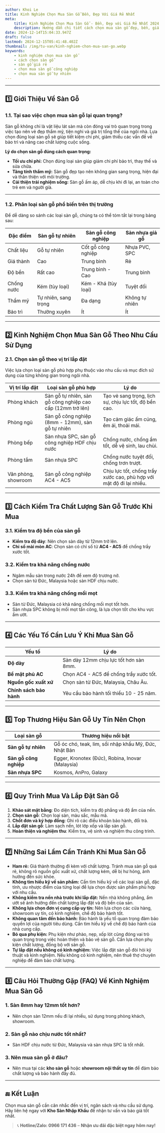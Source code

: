 ```yaml
---
author: Khoi Le
title: Kinh Nghiệm Chọn Mua Sàn Gỗ Bền, Đẹp Với Giá Rẻ Nhất
meta:
    title: Kinh Nghiệm Chọn Mua Sàn Gỗ - Bền, Đẹp với Giá Rẻ Nhất 2024
    description: Hướng dẫn chi tiết cách chọn mua sàn gỗ đẹp, bền, giá rẻ. Tìm hiểu phân loại sàn gỗ, kinh nghiệm kiểm tra chất lượng, chọn sàn gỗ theo nhu cầu sử dụng.
date: 2024-12-14T15:04:33.947Z
draft: false
lastmod: 2024-12-15T05:41:48.402Z
thumbnail: /img/tu-van/kinh-nghiem-chon-mua-san-go.webp
keywords:
    - kinh nghiệm chọn mua sàn gỗ
    - cách chọn sàn gỗ
    - sàn gỗ giá rẻ
    - chọn mua sàn gỗ công nghiệp
    - chọn mua sàn gỗ tự nhiên
---
```


---

## **1️⃣ Giới Thiệu Về Sàn Gỗ**

### **1.1. Tại sao việc chọn mua sàn gỗ lại quan trọng?**
Sàn gỗ không chỉ là vật liệu lát sàn mà còn đóng vai trò quan trọng trong việc tạo nên vẻ đẹp thẩm mỹ, tiện nghi và giá trị tổng thể của ngôi nhà. Lựa chọn đúng loại sàn gỗ sẽ giúp tiết kiệm chi phí, giảm thiểu các vấn đề về bảo trì và nâng cao chất lượng cuộc sống.

**Lý do chọn sàn gỗ đúng cách quan trọng:**
- **Tối ưu chi phí:** Chọn đúng loại sàn giúp giảm chi phí bảo trì, thay thế và sửa chữa.  
- **Tăng tính thẩm mỹ:** Sàn gỗ đẹp tạo nên không gian sang trọng, hiện đại và thân thiện với môi trường.  
- **Cải thiện trải nghiệm sống:** Sàn gỗ ấm áp, dễ chịu khi đi lại, an toàn cho trẻ em và người già.  

---

### **1.2. Phân loại sàn gỗ phổ biến trên thị trường**

Để dễ dàng so sánh các loại sàn gỗ, chúng ta có thể tóm tắt lại trong bảng sau:

| Đặc điểm        | Sàn gỗ tự nhiên | Sàn gỗ công nghiệp | Sàn nhựa giả gỗ |
|----------------|-----------------|--------------------|-----------------|
| Chất liệu       | Gỗ tự nhiên     | Cốt gỗ công nghiệp | Nhựa PVC, SPC   |
| Giá thành      | Cao             | Trung bình          | Rẻ             |
| Độ bền         | Rất cao        | Trung bình - Cao     | Trung bình       |
| Chống nước      | Kém (tùy loại) | Kém - Khá (tùy loại)| Tuyệt đối       |
| Thẩm mỹ        | Tự nhiên, sang trọng| Đa dạng           | Không tự nhiên |
| Bảo trì       | Thường xuyên    | Ít               | Ít               |

---

## **2️⃣ Kinh Nghiệm Chọn Mua Sàn Gỗ Theo Nhu Cầu Sử Dụng**

### **2.1. Chọn sàn gỗ theo vị trí lắp đặt**

Việc lựa chọn loại sàn gỗ phù hợp phụ thuộc vào nhu cầu và mục đích sử dụng của từng không gian trong ngôi nhà.

| Vị trí lắp đặt | Loại sàn gỗ phù hợp                                  | Lý do                                                                                             |
|-----------------|------------------------------------------------------|----------------------------------------------------------------------------------------------------|
| Phòng khách     | Sàn gỗ tự nhiên, sàn gỗ công nghiệp cao cấp (12mm trở lên) | Tạo vẻ sang trọng, lịch sự, chịu lực tốt, độ bền cao.                                            |
| Phòng ngủ       | Sàn gỗ công nghiệp (8mm - 12mm), sàn gỗ tự nhiên           | Tạo cảm giác ấm cúng, êm ái, thoải mái.                                                           |
| Phòng bếp       | Sàn nhựa SPC, sàn gỗ công nghiệp HDF chịu nước            | Chống nước, chống ẩm tốt, dễ vệ sinh, lau chùi.                                                     |
| Phòng tắm       | Sàn nhựa SPC                                          | Chống nước tuyệt đối, chống trơn trượt.                                                              |
| Văn phòng, showroom| Sàn gỗ công nghiệp AC4 - AC5                           | Chịu lực tốt, chống trầy xước cao, phù hợp với mật độ đi lại nhiều.                                    |

---

## **3️⃣ Cách Kiểm Tra Chất Lượng Sàn Gỗ Trước Khi Mua**

### **3.1. Kiểm tra độ bền của sàn gỗ**
- **Kiểm tra độ dày**: Nên chọn sàn dày từ 12mm trở lên.  
- **Chỉ số mài mòn AC**: Chọn sàn có chỉ số từ **AC4 - AC5** để chống trầy xước tốt.  

### **3.2. Kiểm tra khả năng chống nước**
- Ngâm mẫu sàn trong nước 24h để xem độ trương nở.  
- Chọn sàn từ Đức, Malaysia hoặc sàn HDF chịu nước.  

### **3.3. Kiểm tra khả năng chống mối mọt**
- Sàn từ Đức, Malaysia có khả năng chống mối mọt tốt hơn.  
- Sàn nhựa SPC không bị mối mọt tấn công, là lựa chọn tốt cho khu vực ẩm ướt.  

---

## **4️⃣ Các Yếu Tố Cần Lưu Ý Khi Mua Sàn Gỗ**

| **Yếu tố**           | **Lý do**                                          |
|---------------------|---------------------------------------------------|
| **Độ dày**           | Sàn dày 12mm chịu lực tốt hơn sàn 8mm.             |
| **Bề mặt phủ AC**    | Chọn AC4 - AC5 để chống trầy xước tốt.             |
| **Nguồn gốc xuất xứ**| Chọn sàn từ Đức, Malaysia, Châu Âu.                |
| **Chính sách bảo hành** | Yêu cầu bảo hành tối thiểu 10 - 25 năm.        |

---

## **5️⃣ Top Thương Hiệu Sàn Gỗ Uy Tín Nên Chọn**

| **Loại sàn gỗ**        | **Thương hiệu nổi bật**           |
|-----------------------|-----------------------------------|
| **Sàn gỗ tự nhiên**    | Gỗ óc chó, teak, lim, sồi nhập khẩu Mỹ, Đức, Nhật Bản|
| **Sàn gỗ công nghiệp** | Egger, Kronotex (Đức), Robina, Inovar (Malaysia)|
| **Sàn nhựa SPC**       | Kosmos, AnPro, Galaxy             |

---

## **6️⃣ Quy Trình Mua Và Lắp Đặt Sàn Gỗ**

1. **Khảo sát mặt bằng**: Đo diện tích, kiểm tra độ phẳng và độ ẩm của nền.  
2. **Chọn sàn gỗ**: Chọn loại sàn, màu sắc, mẫu mã.  
3. **Chốt đơn và ký hợp đồng**: Ghi rõ các điều khoản bảo hành, đổi trả.  
4. **Lắp đặt sàn gỗ**: Làm sạch nền, lót lớp xốp và lắp sàn gỗ.  
5. **Hoàn thiện và nghiệm thu**: Kiểm tra, vệ sinh và nghiệm thu công trình.  

---

## **7️⃣ Những Sai Lầm Cần Tránh Khi Mua Sàn Gỗ**

*   **Ham rẻ:** Giá thành thường đi kèm với chất lượng. Tránh mua sàn gỗ quá rẻ, không rõ nguồn gốc xuất xứ, chất lượng kém, dễ bị hư hỏng, ảnh hưởng đến sức khỏe.
*   **Không tìm hiểu kỹ về sản phẩm:** Cần tìm hiểu kỹ về các loại sàn gỗ, đặc tính, ưu nhược điểm của từng loại để lựa chọn được sản phẩm phù hợp với nhu cầu.
*   **Không kiểm tra nền nhà trước khi lắp đặt:** Nền nhà không phẳng, ẩm ướt sẽ ảnh hưởng đến chất lượng lắp đặt và độ bền của sàn.
*   **Không lựa chọn đơn vị cung cấp uy tín:** Nên lựa chọn các cửa hàng, showroom uy tín, có kinh nghiệm, chế độ bảo hành tốt.
*   **Không quan tâm đến bảo hành:** Bảo hành là yếu tố quan trọng đảm bảo quyền lợi của người tiêu dùng. Cần tìm hiểu kỹ về chế độ bảo hành của nhà cung cấp.
*   **Bỏ qua phụ kiện:** Phụ kiện như phào, nẹp, xốp lót cũng đóng vai trò quan trọng trong việc hoàn thiện và bảo vệ sàn gỗ. Cần lựa chọn phụ kiện chất lượng, đồng bộ với sàn gỗ.
*   **Tự lắp đặt nếu không có kinh nghiệm:** Việc lắp đặt sàn gỗ đòi hỏi kỹ thuật và kinh nghiệm. Nếu không có kinh nghiệm, nên thuê thợ chuyên nghiệp để đảm bảo chất lượng.

---

## **8️⃣ Câu Hỏi Thường Gặp (FAQ) Về Kinh Nghiệm Mua Sàn Gỗ**

### **1. Sàn 8mm hay 12mm tốt hơn?**  
- Nên chọn sàn 12mm nếu đi lại nhiều, sử dụng trong phòng khách, showroom.  

### **2. Sàn gỗ nào chịu nước tốt nhất?**  
- Sàn HDF chịu nước từ Đức, Malaysia và sàn nhựa SPC là tốt nhất.  

### **3. Nên mua sàn gỗ ở đâu?**  
- Nên mua tại các **kho sàn gỗ** hoặc **showroom nội thất uy tín** để đảm bảo chất lượng và bảo hành đầy đủ.  

---

## **🔚 Kết Luận**

Chọn mua sàn gỗ cần cân nhắc đến vị trí, ngân sách và nhu cầu sử dụng. Hãy liên hệ ngay với **Kho Sàn Nhập Khẩu** để nhận tư vấn và báo giá tốt nhất.  

> 📞 **Hotline/Zalo: 0966 171 436** – **Nhận ưu đãi đặc biệt ngay hôm nay!**
